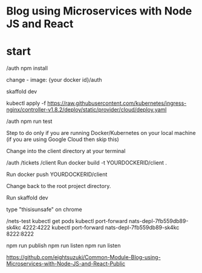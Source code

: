 # Blog using Microservices with Node JS and React

# start
/auth
npm install

change
    - image: {your docker id}/auth

skaffold dev

kubectl apply -f https://raw.githubusercontent.com/kubernetes/ingress-nginx/controller-v1.8.2/deploy/static/provider/cloud/deploy.yaml

/auth 
npm run test

Step to do only if you are running Docker/Kubernetes on your local machine (if you are using Google Cloud then skip this)

Change into the client directory at your terminal

/auth /tickets /client
Run docker build -t YOURDOCKERID/client .

Run docker push YOURDOCKERID/client

Change back to the root project directory.

Run skaffold dev

type "thisisunsafe" on chrome

/nets-test
 kubectl get pods
 kubectl port-forward nats-depl-7fb559db89-sk4kc 4222:4222
 kubectl port-forward nats-depl-7fb559db89-sk4kc 8222:8222

 npm run publish
 npm run listen
 npm run listen


https://github.com/eightsuzuki/Common-Module-Blog-using-Microservices-with-Node-JS-and-React-Public